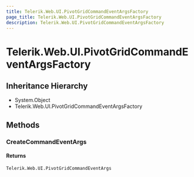 ```yaml
---
title: Telerik.Web.UI.PivotGridCommandEventArgsFactory
page_title: Telerik.Web.UI.PivotGridCommandEventArgsFactory
description: Telerik.Web.UI.PivotGridCommandEventArgsFactory
---
```


# Telerik.Web.UI.PivotGridCommandEventArgsFactory

## Inheritance Hierarchy

* System.Object
* Telerik.Web.UI.PivotGridCommandEventArgsFactory

## Methods

###  CreateCommandEventArgs

#### Returns

`Telerik.Web.UI.PivotGridCommandEventArgs` 

